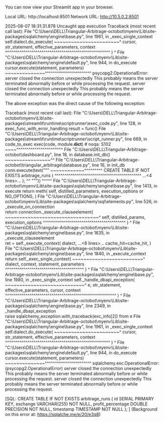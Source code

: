 
  You can now view your Streamlit app in your browser.

  Local URL: http://localhost:8501
  Network URL: http://10.5.0.2:8501

2025-08-07 18:31:31.878 Uncaught app execution
Traceback (most recent call last):
  File "C:\Users\DELL\Triangular-Arbitrage-octobot\myenv\Lib\site-packages\sqlalchemy\engine\base.py", line 1961, in _exec_single_context
    self.dialect.do_execute(
    ~~~~~~~~~~~~~~~~~~~~~~~^
        cursor, str_statement, effective_parameters, context
        ^^^^^^^^^^^^^^^^^^^^^^^^^^^^^^^^^^^^^^^^^^^^^^^^^^^^
    )
    ^
  File "C:\Users\DELL\Triangular-Arbitrage-octobot\myenv\Lib\site-packages\sqlalchemy\engine\default.py", line 944, in do_execute
    cursor.execute(statement, parameters)
    ~~~~~~~~~~~~~~^^^^^^^^^^^^^^^^^^^^^^^
psycopg2.OperationalError: server closed the connection unexpectedly
        This probably means the server terminated abnormally
        before or while processing the request.
server closed the connection unexpectedly
        This probably means the server terminated abnormally
        before or while processing the request.


The above exception was the direct cause of the following exception:

Traceback (most recent call last):
  File "C:\Users\DELL\Triangular-Arbitrage-octobot\myenv\Lib\site-packages\streamlit\runtime\scriptrunner\exec_code.py", line 128, in exec_func_with_error_handling
    result = func()
  File "C:\Users\DELL\Triangular-Arbitrage-octobot\myenv\Lib\site-packages\streamlit\runtime\scriptrunner\script_runner.py", line 669, in code_to_exec
    exec(code, module.__dict__)  # noqa: S102
    ~~~~^^^^^^^^^^^^^^^^^^^^^^^
  File "C:\Users\DELL\Triangular-Arbitrage-octobot\dashboard.py", line 18, in <module>
    database.init_db()
    ~~~~~~~~~~~~~~~~^^
  File "C:\Users\DELL\Triangular-Arbitrage-octobot\triangular_arbitrage\database.py", line 16, in init_db
    conn.execute(text("""
    ~~~~~~~~~~~~^^^^^^^^^
    CREATE TABLE IF NOT EXISTS arbitrage_runs (
    ^^^^^^^^^^^^^^^^^^^^^^^^^^^^^^^^^^^^^^^^^^^
    ...<4 lines>...
    );
    ^^
    """))
    ^^^^^
  File "C:\Users\DELL\Triangular-Arbitrage-octobot\myenv\Lib\site-packages\sqlalchemy\engine\base.py", line 1413, in execute
    return meth(
        self,
        distilled_parameters,
        execution_options or NO_OPTIONS,
    )
  File "C:\Users\DELL\Triangular-Arbitrage-octobot\myenv\Lib\site-packages\sqlalchemy\sql\elements.py", line 526, in _execute_on_connection       
    return connection._execute_clauseelement(
           ~~~~~~~~~~~~~~~~~~~~~~~~~~~~~~~~~^
        self, distilled_params, execution_options
        ^^^^^^^^^^^^^^^^^^^^^^^^^^^^^^^^^^^^^^^^^
    )
    ^
  File "C:\Users\DELL\Triangular-Arbitrage-octobot\myenv\Lib\site-packages\sqlalchemy\engine\base.py", line 1635, in _execute_clauseelement       
    ret = self._execute_context(
        dialect,
    ...<8 lines>...
        cache_hit=cache_hit,
    )
  File "C:\Users\DELL\Triangular-Arbitrage-octobot\myenv\Lib\site-packages\sqlalchemy\engine\base.py", line 1840, in _execute_context
    return self._exec_single_context(
           ~~~~~~~~~~~~~~~~~~~~~~~~~^
        dialect, context, statement, parameters
        ^^^^^^^^^^^^^^^^^^^^^^^^^^^^^^^^^^^^^^^
    )
    ^
  File "C:\Users\DELL\Triangular-Arbitrage-octobot\myenv\Lib\site-packages\sqlalchemy\engine\base.py", line 1980, in _exec_single_context
    self._handle_dbapi_exception(
    ~~~~~~~~~~~~~~~~~~~~~~~~~~~~^
        e, str_statement, effective_parameters, cursor, context
        ^^^^^^^^^^^^^^^^^^^^^^^^^^^^^^^^^^^^^^^^^^^^^^^^^^^^^^^
    )
    ^
  File "C:\Users\DELL\Triangular-Arbitrage-octobot\myenv\Lib\site-packages\sqlalchemy\engine\base.py", line 2349, in _handle_dbapi_exception      
    raise sqlalchemy_exception.with_traceback(exc_info[2]) from e
  File "C:\Users\DELL\Triangular-Arbitrage-octobot\myenv\Lib\site-packages\sqlalchemy\engine\base.py", line 1961, in _exec_single_context
    self.dialect.do_execute(
    ~~~~~~~~~~~~~~~~~~~~~~~^
        cursor, str_statement, effective_parameters, context
        ^^^^^^^^^^^^^^^^^^^^^^^^^^^^^^^^^^^^^^^^^^^^^^^^^^^^
    )
    ^
  File "C:\Users\DELL\Triangular-Arbitrage-octobot\myenv\Lib\site-packages\sqlalchemy\engine\default.py", line 944, in do_execute
    cursor.execute(statement, parameters)
    ~~~~~~~~~~~~~~^^^^^^^^^^^^^^^^^^^^^^^
sqlalchemy.exc.OperationalError: (psycopg2.OperationalError) server closed the connection unexpectedly
        This probably means the server terminated abnormally
        before or while processing the request.
server closed the connection unexpectedly
        This probably means the server terminated abnormally
        before or while processing the request.

[SQL:
        CREATE TABLE IF NOT EXISTS arbitrage_runs (
            id SERIAL PRIMARY KEY,
            exchange VARCHAR(255) NOT NULL,
            profit_percentage DOUBLE PRECISION NOT NULL,
            timestamp TIMESTAMP NOT NULL
        );
        ]
(Background on this error at: https://sqlalche.me/e/20/e3q8)
